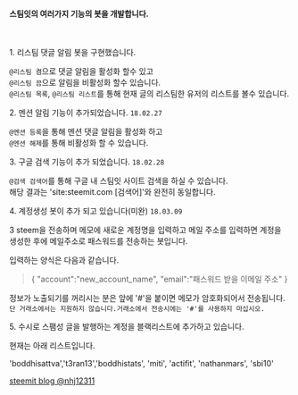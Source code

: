 <h4>스팀잇의 여러가지 기능의 봇을 개발합니다.</h4>
<br />

1\. 리스팀 댓글 알림 봇을 구현했습니다.

`@리스팀 켬`으로 댓글 알림을 활성화 할수 있고<br />
`@리스팀 끔`으로 알림을 비활성화 할수 있습니다.<br />
`@리스팀 목록`, `@리스팀 리스트`를 통해 현재 글의 리스팀한 유저의 리스트를 볼수 있습니다.<br />

2\. 멘션 알림 기능이 추가되었습니다. `18.02.27`

`@멘션 등록`을 통해 멘션 댓글 알림을 활성화 하고<br />
`@멘션 해제`를 통해 비활성화 할 수 있습니다.<br />

3\. 구글 검색 기능이 추가 되었습니다. `18.02.28`

`@검색 검색어`를 통해 구글 내 스팀잇 사이트 검색을 하실 수 있습니다.<br />
해당 결과는 'site:steemit.com [검색어]'와 완전히 동일합니다.

4\. 계정생성 봇이 추가 되고 있습니다(미완) `18.03.09`

3 steem을 전송하며 메모에 새로운 계정명을 입력하고 메일 주소를 입력하면 계정을 생성한 후에 메일주소로 패스워드를 전송하는 봇입니다.

입력하는 양식은 다음과 같습니다.

>{ "account":"new_account_name", "email":"패스워드 받을 이메일 주소" }

정보가 노출되기를 꺼리시는 분은 앞에 '#'을 붙이면 메모가 암호화되어서 전송됩니다. `단 거래소에서는 지원하지 않습니다.거래소에서 전송시에는 '#'를 사용하지 마십시오. `

5\. 수시로 스팸성 글을 발행하는 계정을 블랙리스트에 추가하고 있습니다. 

현재는 아래 리스트입니다. 

'boddhisattva','t3ran13','boddhistats', 'miti', 'actifit', 'nathanmars', 'sbi10'



[steemit blog @nhj12311](https://steemit.com/@nhj12311)
